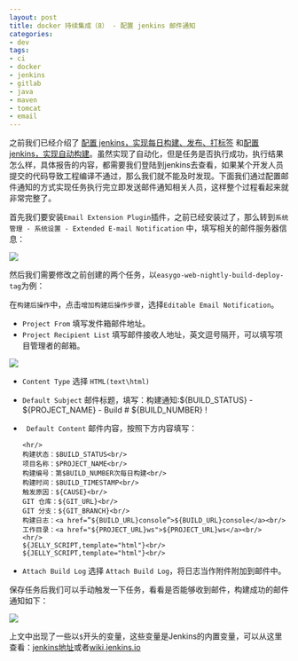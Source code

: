 ```yaml
---
layout: post
title: docker 持续集成（8） - 配置 jenkins 邮件通知
categories:
- dev
tags:
- ci
- docker
- jenkins
- gitlab
- java
- maven
- tomcat
- email
---
```


之前我们已经介绍了 [配置 jenkins，实现每日构建、发布、打标签](http://zhuxulu.com/2018/03/docker-ci-jenkins-settings-nightly-build-deploy-tag/) 和[配置 jenkins，实现自动构建](http://zhuxulu.com/2018/04/docker-ci-jenkins-settings-push-build/)。虽然实现了自动化，但是任务是否执行成功，执行结果怎么样，具体报告的内容，都需要我们登陆到jenkins去查看，如果某个开发人员提交的代码导致工程编译不通过，那么我们就不能及时发现。下面我们通过配置邮件通知的方式实现任务执行完立即发送邮件通知相关人员，这样整个过程看起来就非常完整了。

首先我们要安装`Email Extension Plugin`插件，之前已经安装过了，那么转到`系统管理 - 系统设置 - Extended E-mail Notification` 中，填写相关的邮件服务器信息：

![](http://zhuxulu.github.com/assets/post-images/jenkins-email-settings.png)


然后我们需要修改之前创建的两个任务，以`easygo-web-nightly-build-deploy-tag`为例：

在`构建后操作`中，点击`增加构建后操作步骤`，选择`Editable Email Notification`。

- `Project From` 填写发件箱邮件地址。
- `Project Recipient List` 填写邮件接收人地址，英文逗号隔开，可以填写项目管理者的邮箱。

![](http://zhuxulu.github.com/assets/post-images/jenkins-email-recipient.png)

- `Content Type` 选择 `HTML(text\html)`
- `Default Subject` 邮件标题，填写：构建通知:${BUILD_STATUS} - ${PROJECT_NAME} - Build # ${BUILD_NUMBER} !
- `	Default Content` 邮件内容，按照下方内容填写：

    ```
    <hr/>
    构建状态：$BUILD_STATUS<br/>
    项目名称：$PROJECT_NAME<br/>
    构建编号：第$BUILD_NUMBER次每日构建<br/>
    构建时间：$BUILD_TIMESTAMP<br/>
    触发原因：${CAUSE}<br/>
    GIT 仓库：${GIT_URL}<br/>
    GIT 分支：${GIT_BRANCH}<br/>
    构建日志：<a href=”${BUILD_URL}console”>${BUILD_URL}console</a><br/>
    工作目录：<a href="${PROJECT_URL}ws">${PROJECT_URL}ws</a><br/>
    <hr/>
    ${JELLY_SCRIPT,template="html"}<br/>
    ${JELLY_SCRIPT,template="html"}<br/>
    ```
    
- `Attach Build Log` 选择 `Attach Build Log`，将日志当作附件附加到邮件中。

保存任务后我们可以手动触发一下任务，看看是否能够收到邮件，构建成功的邮件通知如下：

![](http://zhuxulu.github.com/assets/post-images/jenkins-email-success.png)

上文中出现了一些以`$`开头的变量，这些变量是Jenkins的内置变量，可以从这里查看：[jenkins地址](http://jenkins地址/env-vars.html/)或者[wiki.jenkins.io](https://wiki.jenkins.io/display/JENKINS/Building+a+software+project#Buildingasoftwareproject-below)
